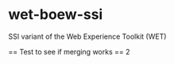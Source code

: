wet-boew-ssi
============

SSI variant of the Web Experience Toolkit (WET)

== Test to see if merging works ==  2